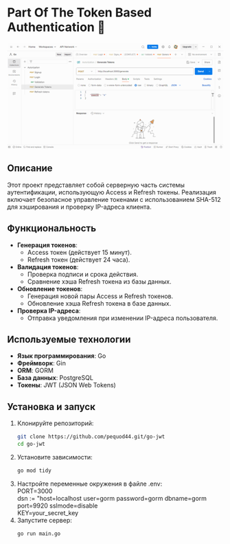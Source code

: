 # Part Of The Token Based Authentication 🔐

![screen](https://github.com/pequod44/go-jwt/blob/dev/Media/access_refresh_tokens.gif)

## Описание
Этот проект представляет собой серверную часть системы аутентификации, использующую Access и Refresh токены. Реализация включает безопасное управление токенами с использованием SHA-512 для хэширования и проверку IP-адреса клиента.

## Функциональность
- **Генерация токенов**:
  - Access токен (действует 15 минут).
  - Refresh токен (действует 24 часа).
- **Валидация токенов**:
  - Проверка подписи и срока действия.
  - Сравнение хэша Refresh токена из базы данных.
- **Обновление токенов**:
  - Генерация новой пары Access и Refresh токенов.
  - Обновление хэша Refresh токена в базе данных.
- **Проверка IP-адреса**:
  - Отправка уведомления при изменении IP-адреса пользователя.

## Используемые технологии
- **Язык программирования**: Go
- **Фреймворк**: Gin
- **ORM**: GORM
- **База данных**: PostgreSQL
- **Токены**: JWT (JSON Web Tokens)

## Установка и запуск
1. Клонируйте репозиторий:
   ```bash
   git clone https://github.com/pequod44.git/go-jwt
   cd go-jwt
2. Установите зависимости:
   ```bash
   go mod tidy
3. Настройте переменные окружения в файле .env:<br>
    PORT=3000<br>
    dsn := "host=localhost user=gorm password=gorm dbname=gorm port=9920 sslmode=disable<br>
    KEY=your_secret_key
4. Запустите сервер:
   ```bash
   go run main.go
